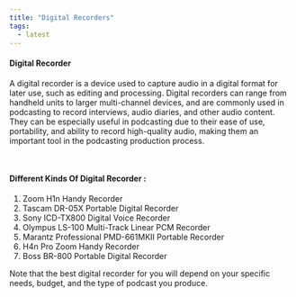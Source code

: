 ```yaml
---
title: "Digital Recorders"
tags:
  - latest
---
```


#### Digital Recorder

<p class="text-md">
A digital recorder is a device used to capture audio in a digital format for later use, such as editing and processing. Digital recorders can range from handheld units to larger multi-channel devices, and are commonly used in podcasting to record interviews, audio diaries, and other audio content. They can be especially useful in podcasting due to their ease of use, portability, and ability to record high-quality audio, making them an important tool in the podcasting production process.</p>

<br>

#### Different Kinds Of Digital Recorder :

1. Zoom H1n Handy Recorder
1. Tascam DR-05X Portable Digital Recorder
1. Sony ICD-TX800 Digital Voice Recorder
1. Olympus LS-100 Multi-Track Linear PCM Recorder
1. Marantz Professional PMD-661MKII Portable Recorder
1. H4n Pro Zoom Handy Recorder
1. Boss BR-800 Portable Digital Recorder

<p class="text-md">Note that the best digital recorder for you will depend on your specific needs, budget, and the type of podcast you produce.</p>
